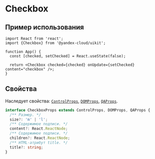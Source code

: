 # Checkbox

## Пример использования

```tsx
import React from 'react';
import {Checkbox} from '@yandex-cloud/uikit';

function App() {
  const [checked, setChecked] = React.useState(false);

  return <Checkbox checked={checked} onUpdate={setChecked} content="checkbox" />;
}
```

## Свойства

Наследует свойства: [`ControlProps`](../README.md#controlprops), [`DOMProps`](../README.md#domprops), [`QAProps`](../README.md#qaprops).

```ts
interface CheckboxProps extends ControlProps, DOMProps, QAProps {
  /** Размер. */
  size?: 'm' | 'l';
  /** Содержимое подписи. */
  content?: React.ReactNode;
  /** Содержимое подписи. */
  children?: React.ReactNode;
  /** HTML-атрибут title. */
  title?: string;
}
```
